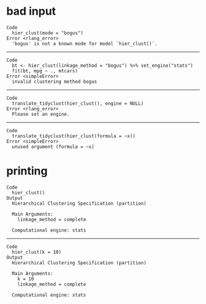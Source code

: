 # bad input

    Code
      hier_clust(mode = "bogus")
    Error <rlang_error>
      'bogus' is not a known mode for model `hier_clust()`.

---

    Code
      bt <- hier_clust(linkage_method = "bogus") %>% set_engine("stats")
      fit(bt, mpg ~ ., mtcars)
    Error <simpleError>
      invalid clustering method bogus

---

    Code
      translate_tidyclust(hier_clust(), engine = NULL)
    Error <rlang_error>
      Please set an engine.

---

    Code
      translate_tidyclust(hier_clust(formula = ~x))
    Error <simpleError>
      unused argument (formula = ~x)

# printing

    Code
      hier_clust()
    Output
      Hierarchical Clustering Specification (partition)
      
      Main Arguments:
        linkage_method = complete
      
      Computational engine: stats 
      

---

    Code
      hier_clust(k = 10)
    Output
      Hierarchical Clustering Specification (partition)
      
      Main Arguments:
        k = 10
        linkage_method = complete
      
      Computational engine: stats 
      

